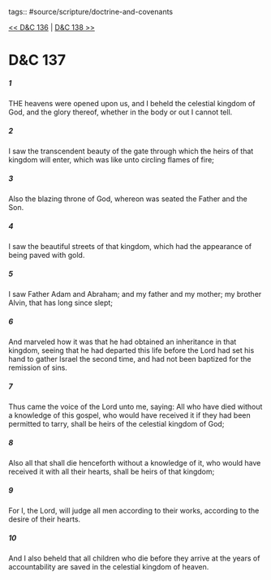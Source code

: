 tags:: #source/scripture/doctrine-and-covenants

[<< D&C 136](source/scripture/doctrine-and-covenants/D&C_136.md) | [D&C 138 >>](source/scripture/doctrine-and-covenants/D&C_138.md)

# D&C 137

##### 1

THE heavens were opened upon us, and I beheld the celestial kingdom of God, and the glory thereof, whether in the body or out I cannot tell.

##### 2

I saw the transcendent beauty of the gate through which the heirs of that kingdom will enter, which was like unto circling flames of fire;

##### 3

Also the blazing throne of God, whereon was seated the Father and the Son.

##### 4

I saw the beautiful streets of that kingdom, which had the appearance of being paved with gold.

##### 5

I saw Father Adam and Abraham; and my father and my mother; my brother Alvin, that has long since slept;

##### 6

And marveled how it was that he had obtained an inheritance in that kingdom, seeing that he had departed this life before the Lord had set his hand to gather Israel the second time, and had not been baptized for the remission of sins.

##### 7

Thus came the voice of the Lord unto me, saying: All who have died without a knowledge of this gospel, who would have received it if they had been permitted to tarry, shall be heirs of the celestial kingdom of God;

##### 8

Also all that shall die henceforth without a knowledge of it, who would have received it with all their hearts, shall be heirs of that kingdom;

##### 9

For I, the Lord, will judge all men according to their works, according to the desire of their hearts.

##### 10

And I also beheld that all children who die before they arrive at the years of accountability are saved in the celestial kingdom of heaven.
